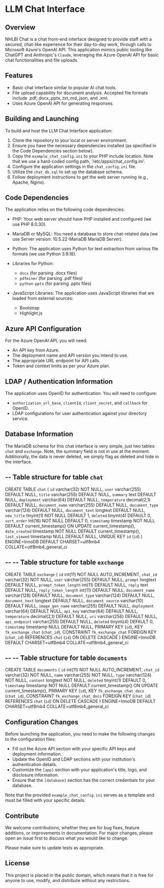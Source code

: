 # LLM Chat Interface

## Overview

NHLBI Chat is a chat front-end interface designed to provide staff with a secured, chat-like experience for their day-to-day work, through calls to Microsoft Azure's OpenAI API. This application mimics public tooling like ChatGPT and Anthropic's `Claude`, leveraging the Azure OpenAI API for basic chat functionalities and file uploads. 

## Features

- Basic chat interface similar to popular AI chat tools.
- File upload capability for document analysis. Accepted file formats include .pdf,.docx,.pptx,.txt,.md,.json, and .xml.
- Uses Azure OpenAI API for generating responses.

## Building and Launching

To build and host the LLM Chat Interface application:

1. Clone the repository to your local or server environment.
2. Ensure you have the necessary dependencies installed (as specified in the Code Dependencies section below).
3. Copy the `example_chat_config.ini` to your PHP include location. Note that we use a hard-coded config path, '/etc/apps/chat_config.ini'.
4. Configure the application settings in the `chat_config.ini` file.
5. Utilize the `chat_db.sql` to set up the database schema.
6. Follow deployment instructions to get the web server running (e.g., Apache, Nginx).

## Code Dependencies

The application relies on the following code dependencies:

- PHP: Your web server should have PHP installed and configured (we use PHP 8.0.30).

- MariaDB or MySQL: You need a database to store chat-related data (we use Server version: 10.5.22-MariaDB MariaDB Server).

- Python: The application uses Python for text extraction from various file formats (we use Python 3.9.18).

- Libraries for Python:
  - `docx` (for parsing .docx files)
  - `pdfminer` (for parsing .pdf files)
  - `python-pptx` (for parsing .pptx files)

- JavaScript Libraries: The application uses JavaScript libraries that are loaded from external sources:
  - Bootstrap
  - Highlight.js

## Azure API Configuration

For the Azure OpenAI API, you will need:

- An API key from Azure.
- The deployment name and API version you intend to use.
- The appropriate URL endpoint for API calls.
- Token and context limits as per your Azure plan.

## LDAP / Authentication Information

The application uses OpenID for authentication. You will need to configure:

- `authorization_url_base`, `clientId`, `client_secret`, and `callback` for OpenID.
- LDAP configurations for user authentication against your directory service.

## Database Information

The MariaDB schema for this chat interface is very simple, just two tables: `chat` and `exchange`. Note, the summary field is not in use at the moment. Additionally, the data is never deleted, we simply flag as deleted and hide in the interface. 

-- Table structure for table `chat`
--

CREATE TABLE `chat` (
  `id` varchar(32) NOT NULL,
  `user` varchar(255) DEFAULT NULL,
  `title` varchar(255) DEFAULT NULL,
  `summary` text DEFAULT NULL,
  `deployment` varchar(64) DEFAULT NULL,
  `temperature` decimal(2,1) DEFAULT NULL,
  `document_name` varchar(255) DEFAULT NULL,
  `document_type` varchar(124) DEFAULT NULL,
  `document_text` longtext DEFAULT NULL,
  `new_title` tinyint(1) NOT NULL DEFAULT 1,
  `deleted` tinyint(4) DEFAULT 0,
  `sort_order` int(16) NOT NULL DEFAULT 0,
  `timestamp` timestamp NOT NULL DEFAULT current_timestamp() ON UPDATE current_timestamp(),
  `date_created` timestamp NOT NULL DEFAULT current_timestamp(),
  `last_viewed` timestamp NULL DEFAULT NULL,
  UNIQUE KEY `id` (`id`)
) ENGINE=InnoDB DEFAULT CHARSET=utf8mb4 COLLATE=utf8mb4_general_ci

--
-- Table structure for table `exchange`
--

CREATE TABLE `exchange` (
  `id` int(11) NOT NULL AUTO_INCREMENT,
  `chat_id` varchar(32) NOT NULL,
  `user` varchar(255) DEFAULT NULL,
  `prompt` longtext DEFAULT NULL,
  `prompt_token_length` int(11) DEFAULT NULL,
  `reply` text DEFAULT NULL,
  `reply_token_length` int(11) DEFAULT NULL,
  `document_name` varchar(128) DEFAULT NULL,
  `document_type` varchar(124) DEFAULT NULL,
  `document_text` longtext DEFAULT NULL,
  `document_source` varchar(10) DEFAULT NULL,
  `image_gen_name` varchar(255) DEFAULT NULL,
  `deployment` varchar(64) DEFAULT NULL,
  `api_key` varchar(64) DEFAULT NULL,
  `temperature` decimal(2,1) DEFAULT NULL,
  `uri` varchar(256) DEFAULT NULL,
  `api_endpoint` varchar(255) DEFAULT NULL,
  `deleted` tinyint(4) DEFAULT 0,
  `timestamp` timestamp NULL DEFAULT NULL,
  PRIMARY KEY (`id`),
  KEY `fk_exchange_chat` (`chat_id`),
  CONSTRAINT `fk_exchange_chat` FOREIGN KEY (`chat_id`) REFERENCES `chat` (`id`) ON DELETE CASCADE
) ENGINE=InnoDB DEFAULT CHARSET=utf8mb4 COLLATE=utf8mb4_general_ci

--
-- Table structure for table `documents`
--

CREATE TABLE `documents` (
  `id` int(11) NOT NULL AUTO_INCREMENT,
  `chat_id` varchar(32) NOT NULL,
  `name` varchar(255) NOT NULL,
  `type` varchar(124) NOT NULL,
  `content` longtext NOT NULL,
  `deleted` tinyint(1) DEFAULT 0,
  `timestamp` timestamp NOT NULL DEFAULT current_timestamp() ON UPDATE current_timestamp(),
  PRIMARY KEY (`id`),
  KEY `fk_exchange_chat_docs` (`chat_id`),
  CONSTRAINT `fk_exchange_chat_docs` FOREIGN KEY (`chat_id`) REFERENCES `chat` (`id`) ON DELETE CASCADE
) ENGINE=InnoDB DEFAULT CHARSET=utf8mb4 COLLATE=utf8mb4_general_ci

## Configuration Changes

Before launching the application, you need to make the following changes to the configuration files:

- Fill out the Azure API section with your specific API keys and deployment information.
- Update the OpenID and LDAP sections with your institution's authentication details.
- Customize the `[app]` section with your application's title, logo, and disclosure information.
- Ensure that the `[database]` section has the correct credentials for your database.

Note that the provided `example_chat_config.ini` serves as a template and must be filled with your specific details.

## Contribute

We welcome contributions, whether they are for bug fixes, feature additions, or improvements in documentation. For major changes, please open an issue first to discuss what you would like to change.

Please make sure to update tests as appropriate.

## License

This project is placed in the public domain, which means that it is free for anyone to use, modify, and distribute without any restrictions.
